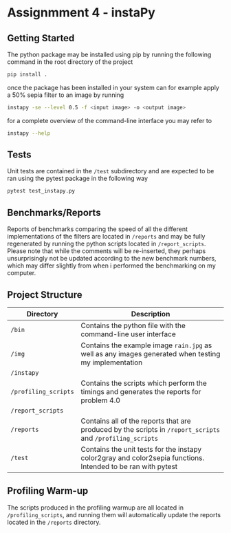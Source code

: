 # Assignmment 4 - instaPy

## Getting Started
The python package may be installed using pip by running the following command in the root directory of the project
```bash
pip install .
```
once the package has been installed in your system can for example apply a 50% sepia filter to an image by running
```bash
instapy -se --level 0.5 -f <input image> -o <output image>
```
for a complete overview of the command-line interface you may refer to
```bash
instapy --help
```

## Tests
Unit tests are contained in the `/test` subdirectory and are expected to be ran using the pytest package in the following way
```bash
pytest test_instapy.py
```

## Benchmarks/Reports
Reports of benchmarks comparing the speed of all the different implementations of the filters are located in `/reports`
and may be fully regenerated by running the python scripts located in `/report_scripts`. Please note that while the comments will be re-inserted, they perhaps unsurprisingly not be updated according to the new benchmark numbers, which may differ slightly from when i performed the benchmarking on my computer.

## Project Structure
|Directory|Description| 
|---|---|
|`/bin`| Contains the python file with the command-line user interface |
|`/img`| Contains the example image `rain.jpg` as well as any images generated when testing my implementation |
|`/instapy`||
|`/profiling_scripts`| Contains the scripts which perform the timings and generates the reports for problem 4.0 |
|`/report_scripts`||
|`/reports`| Contains all of the reports that are produced by the scripts in `/report_scripts` and `/profiling_scripts` |
|`/test`| Contains the unit tests for the instapy color2gray and color2sepia functions. Intended to be ran with pytest |


## Profiling Warm-up
The scripts produced in the profiling warmup are all located in `/profiling_scripts`, and running them will automatically update the reports located in the `/reports` directory.

